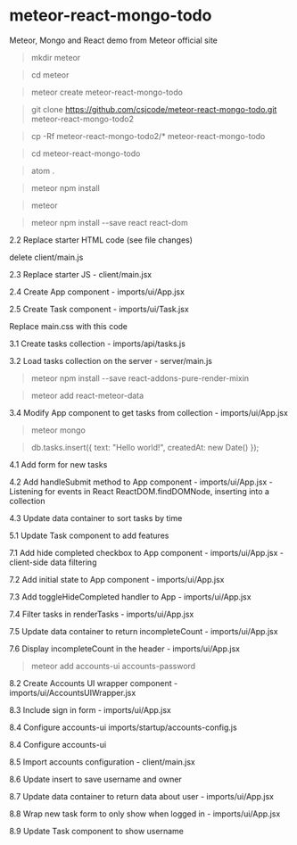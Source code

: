 # meteor-react-mongo-todo

Meteor, Mongo and React demo from Meteor official site

>mkdir meteor

>cd meteor

>meteor create meteor-react-mongo-todo

>git clone https://github.com/csjcode/meteor-react-mongo-todo.git meteor-react-mongo-todo2

>cp -Rf meteor-react-mongo-todo2/* meteor-react-mongo-todo

>cd meteor-react-mongo-todo

>atom .

>meteor npm install

>meteor

>meteor npm install --save react react-dom

2.2  Replace starter HTML code (see file changes)

delete client/main.js

2.3  Replace starter JS - client/main.jsx

2.4  Create App component - imports/ui/App.jsx

2.5  Create Task component - imports/ui/Task.jsx

Replace main.css with this code

3.1  Create tasks collection - imports/api/tasks.js

3.2  Load tasks collection on the server - server/main.js

> meteor npm install --save react-addons-pure-render-mixin

> meteor add react-meteor-data

3.4  Modify App component to get tasks from collection - imports/ui/App.jsx

>meteor mongo

>db.tasks.insert({ text: "Hello world!", createdAt: new Date() });

4.1  Add form for new tasks

4.2  Add handleSubmit method to App component - imports/ui/App.jsx - Listening for events in React ReactDOM.findDOMNode, inserting into a collection

4.3  Update data container to sort tasks by time

5.1  Update Task component to add features

7.1  Add hide completed checkbox to App component - imports/ui/App.jsx - client-side data filtering

7.2  Add initial state to App component - imports/ui/App.jsx

7.3  Add toggleHideCompleted handler to App - imports/ui/App.jsx

7.4  Filter tasks in renderTasks - imports/ui/App.jsx

7.5  Update data container to return incompleteCount - imports/ui/App.jsx

7.6  Display incompleteCount in the header - imports/ui/App.jsx

> meteor add accounts-ui accounts-password

8.2  Create Accounts UI wrapper component - imports/ui/AccountsUIWrapper.jsx

8.3  Include sign in form - imports/ui/App.jsx

8.4  Configure accounts-ui imports/startup/accounts-config.js

8.4  Configure accounts-ui

8.5  Import accounts configuration - client/main.jsx

8.6  Update insert to save username and owner

8.7  Update data container to return data about user - imports/ui/App.jsx

8.8  Wrap new task form to only show when logged in - imports/ui/App.jsx

8.9  Update Task component to show username
